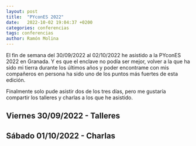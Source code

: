 ```yaml
---
layout: post
title:  "PYconES 2022"
date:   2022-10-02 19:04:37 +0200
categories: conferencias
tags: conferencias
author: Ramón Molina
---
```

El fin de semana del 30/09/2022 al 02/10/2022 he asistido a la PYconES 2022 en Granada.
Y es que el enclave no podía ser mejor, volver a la que ha sido mi tierra durante los últimos años y poder encontrame con mis compañeros en persona ha sido uno de los puntos más fuertes de esta edición.

Finalmente solo pude asistir dos de los tres días, pero me gustaría compartir los talleres y charlas a los que he asistido.

## Viernes 30/09/2022 - Talleres

## Sábado 01/10/2022 - Charlas

